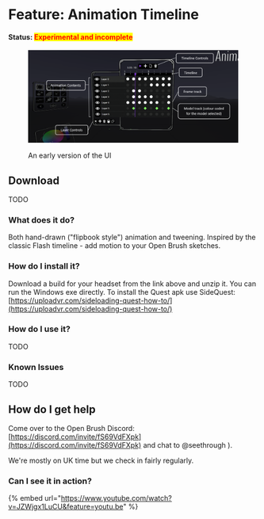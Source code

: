 # Feature: Animation Timeline

#### Status: <mark style="color:red;">Experimental and incomplete</mark>

<figure><img src="../.gitbook/assets/image (46).png" alt=""><figcaption><p>An early version of the UI</p></figcaption></figure>

## Download

TODO

### What does it do?

Both hand-drawn ("flipbook style") animation and tweening. Inspired by the classic Flash timeline - add motion to your Open Brush sketches.

### How do I install it?

Download a build for your headset from the link above and unzip it. You can run the Windows exe directly. To install the Quest apk use SideQuest: [https://uploadvr.com/sideloading-quest-how-to/](https://uploadvr.com/sideloading-quest-how-to/)

### How do I use it?

TODO

### Known Issues

TODO

## How do I get help

Come over to the Open Brush Discord: [https://discord.com/invite/fS69VdFXpk](https://discord.com/invite/fS69VdFXpk) and chat to @seethrough ).

We're mostly on UK time but we check in fairly regularly.

### Can I see it in action?

{% embed url="https://www.youtube.com/watch?v=JZWjgx1LuCU&feature=youtu.be" %}

